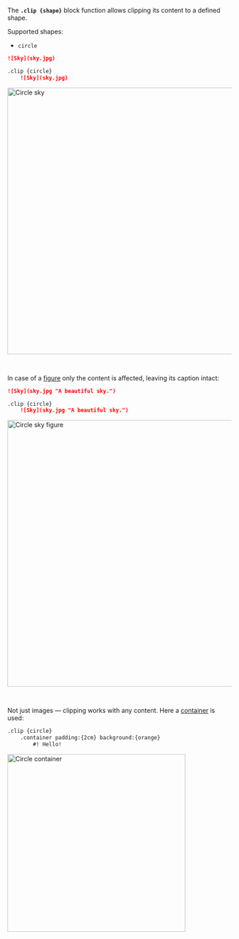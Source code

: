 The **`.clip {shape}`** block function allows clipping its content to a defined shape.

Supported shapes:
- `circle`

```markdown
![Sky](sky.jpg)

.clip {circle}
    ![Sky](sky.jpg)
```

<img width="600" alt="Circle sky" src="https://github.com/user-attachments/assets/f49dcb96-2e68-4cf7-94fd-71adad0072c7" />

&nbsp;

In case of a [figure](image-figure) only the content is affected, leaving its caption intact:

```markdown
![Sky](sky.jpg "A beautiful sky.")

.clip {circle}
    ![Sky](sky.jpg "A beautiful sky.")
```

<img width="600" alt="Circle sky figure" src="https://github.com/user-attachments/assets/29b84532-d517-4857-a3c9-a70dfbea5a78" />

&nbsp;

Not just images — clipping works with any content. Here a [container](container) is used:

```markdown
.clip {circle}
    .container padding:{2cm} background:{orange}
        #! Hello!
```

<img width="400" alt="Circle container" src="https://github.com/user-attachments/assets/ce1f0bd8-76de-4dce-863f-0aff4644d77a" />
